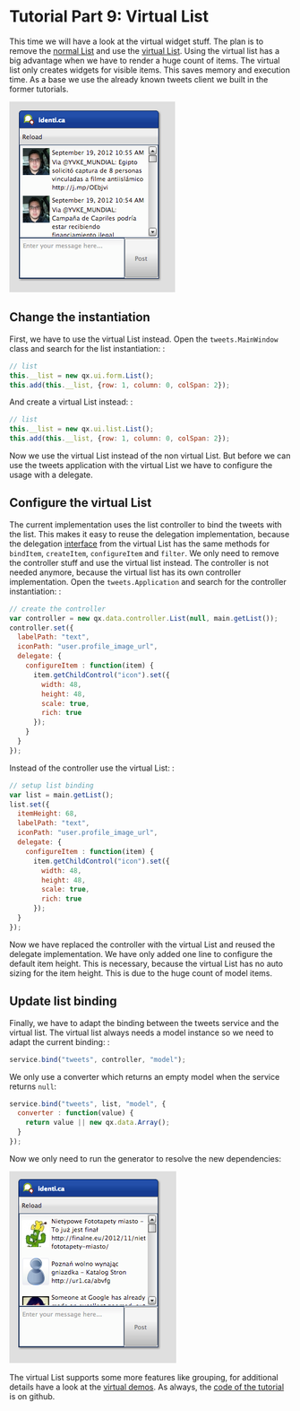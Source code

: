Tutorial Part 9: Virtual List
===============================

This time we will have a look at the virtual widget stuff. The plan is to remove the [normal List](http://demo.qooxdoo.org/%{version}/apiviewer/#qx.ui.form.List) and use the [virtual List](http://demo.qooxdoo.org/%{version}/apiviewer/#qx.ui.list.List). Using the virtual list has a big advantage when we have to render a huge count of items. The virtual list only creates widgets for visible items. This saves memory and execution time. As a base we use the already known tweets client we built in the former tutorials.

![image](step42.png)

Change the instantiation
------------------------

First, we have to use the virtual List instead. Open the `tweets.MainWindow` class and search for the list instantiation: :

```javascript
// list
this.__list = new qx.ui.form.List();
this.add(this.__list, {row: 1, column: 0, colSpan: 2});
```

And create a virtual List instead: :

```javascript
// list
this.__list = new qx.ui.list.List();
this.add(this.__list, {row: 1, column: 0, colSpan: 2});
```

Now we use the virtual List instead of the non virtual List. But before we can use the tweets application with the virtual List we have to configure the usage with a delegate.

Configure the virtual List
--------------------------

The current implementation uses the list controller to bind the tweets with the list. This makes it easy to reuse the delegation implementation, because the delegation [interface](http://demo.qooxdoo.org/%{version}/apiviewer/#qx.ui.list.core.IListDelegate) from the virtual List has the same methods for `bindItem`, `createItem`, `configureItem` and `filter`. We only need to remove the controller stuff and use the virtual list instead. The controller is not needed anymore, because the virtual list has its own controller implementation. Open the `tweets.Application` and search for the controller instantiation: :

```javascript
// create the controller
var controller = new qx.data.controller.List(null, main.getList());
controller.set({
  labelPath: "text",
  iconPath: "user.profile_image_url",
  delegate: {
    configureItem : function(item) {
      item.getChildControl("icon").set({
        width: 48,
        height: 48,
        scale: true,
        rich: true
      });
    }
  }
});
```

Instead of the controller use the virtual List: :

```javascript
// setup list binding
var list = main.getList();
list.set({
  itemHeight: 68,
  labelPath: "text",
  iconPath: "user.profile_image_url",
  delegate: {
    configureItem : function(item) {
      item.getChildControl("icon").set({
        width: 48,
        height: 48,
        scale: true,
        rich: true
      });
  }
});
```

Now we have replaced the controller with the virtual List and reused the delegate implementation. We have only added one line to configure the default item height. This is necessary, because the virtual List has no auto sizing for the item height. This is due to the huge count of model items.

Update list binding
-------------------

Finally, we have to adapt the binding between the tweets service and the virtual list. The virtual list always needs a model instance so we need to adapt the current binding: :

```javascript
service.bind("tweets", controller, "model");
```

We only use a converter which returns an empty model when the service returns `null`:

```javascript
service.bind("tweets", list, "model", {
  converter : function(value) {
    return value || new qx.data.Array();
  }
});
```

Now we only need to run the generator to resolve the new dependencies:

![image](tutorial_4_5-2.png)

The virtual List supports some more features like grouping, for additional details have a look at the [virtual demos](http://demo.qooxdoo.org/%{version}/demobrowser/#virtual~List.html). As always, the [code of the tutorial](https://github.com/qooxdoo/qooxdoo/tree/%{release_tag}/component/tutorials/tweets/step4.5/) is on github.
